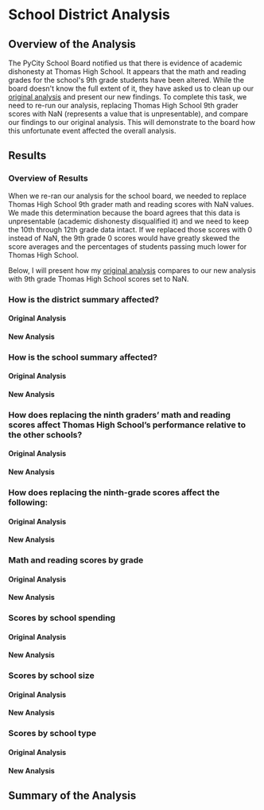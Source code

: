 # School District Analysis

## Overview of the Analysis

The PyCity School Board notified us that there is evidence of academic dishonesty at Thomas High School. It appears that the math and reading grades for the school's 9th grade students have been altered. While the board doesn't know the full extent of it, they have asked us to clean up our [original analysis](https://github.com/dwwatson1/School_District_Analysis/blob/main/PyCitySchools.ipynb) and present our new findings. To complete this task, we need to re-run our analysis, replacing Thomas High School 9th grader scores with NaN (represents a value that is unpresentable), and compare our findings to our original analysis. This will demonstrate to the board how this unfortunate event affected the overall analysis. 

## Results

### Overview of Results

When we re-ran our analysis for the school board, we needed to replace Thomas High School 9th grader math and reading scores with NaN values. We made this determination because the board agrees that this data is unpresentable (academic dishonesty disqualified it) and we need to keep the 10th through 12th grade data intact. If we replaced those scores with 0 instead of NaN, the 9th grade 0 scores would have greatly skewed the score averages and the percentages of students passing much lower for Thomas High School.

Below, I will present how my [original analysis](https://github.com/dwwatson1/School_District_Analysis/blob/main/PyCitySchools.ipynb) compares to our new analysis with 9th grade Thomas High School scores set to NaN.

### How is the district summary affected?
#### Original Analysis

#### New Analysis

### How is the school summary affected?
#### Original Analysis

#### New Analysis

### How does replacing the ninth graders’ math and reading scores affect Thomas High School’s performance relative to the other schools?
#### Original Analysis

#### New Analysis

### How does replacing the ninth-grade scores affect the following:
#### Original Analysis

#### New Analysis

### Math and reading scores by grade
#### Original Analysis

#### New Analysis

### Scores by school spending
#### Original Analysis

#### New Analysis

### Scores by school size
#### Original Analysis

#### New Analysis

### Scores by school type
#### Original Analysis

#### New Analysis

## Summary of the Analysis


